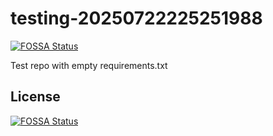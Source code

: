 # testing-20250722225251988
[![FOSSA Status](https://app.fossa.com/api/projects/git%2Bgithub.com%2Fkirogum%2Ftesting-20250722225251988.svg?type=shield)](https://app.fossa.com/projects/git%2Bgithub.com%2Fkirogum%2Ftesting-20250722225251988?ref=badge_shield)

Test repo with empty requirements.txt


## License
[![FOSSA Status](https://app.fossa.com/api/projects/git%2Bgithub.com%2Fkirogum%2Ftesting-20250722225251988.svg?type=large)](https://app.fossa.com/projects/git%2Bgithub.com%2Fkirogum%2Ftesting-20250722225251988?ref=badge_large)
